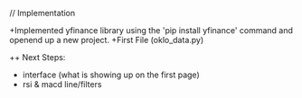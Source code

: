 // Implementation

+Implemented yfinance library using the 'pip install yfinance' command and openend up a new project.
+First File (oklo_data.py)

++ Next Steps:
- interface (what is showing up on the first page)
- rsi & macd line/filters

